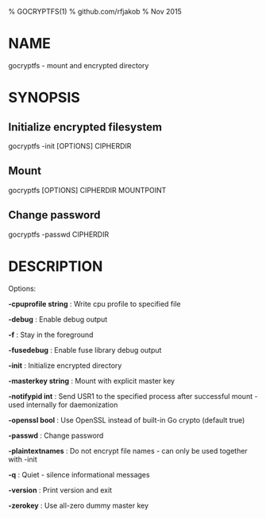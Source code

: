 % GOCRYPTFS(1)
% github.com/rfjakob
% Nov 2015

NAME
====

gocryptfs - mount and encrypted directory

SYNOPSIS
========

Initialize encrypted filesystem
-------------------------------

gocryptfs -init [OPTIONS] CIPHERDIR

Mount
-----

gocryptfs [OPTIONS] CIPHERDIR MOUNTPOINT

Change password
---------------

gocryptfs -passwd CIPHERDIR

DESCRIPTION
===========

Options:

**-cpuprofile string**
:	Write cpu profile to specified file

**-debug**
:	Enable debug output

**-f**
:	Stay in the foreground

**-fusedebug**
:	Enable fuse library debug output

**-init**
:	Initialize encrypted directory

**-masterkey string**
:	Mount with explicit master key

**-notifypid int**
:	Send USR1 to the specified process after successful mount - used internally for daemonization

**-openssl bool**
:	Use OpenSSL instead of built-in Go crypto (default true)

**-passwd**
:	Change password

**-plaintextnames**
:	Do not encrypt file names - can only be used together with -init

**-q**
:	Quiet - silence informational messages

**-version**
:	Print version and exit

**-zerokey**
:	Use all-zero dummy master key

